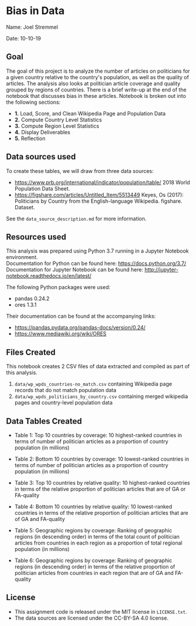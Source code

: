 # Bias in Data

Name: Joel Stremmel

Date: 10-10-19

## Goal
The goal of this project is to analyze the number of articles on politicians for a given country relative to the country's population, as well as the quality of articles.  The analysis also looks at politician article coverage and quality grouped by regions of countries.  There is a brief write-up at the end of the notebook that discusses bias in these articles. Notebook is broken out into the following sections:

- **1.** Load, Score, and Clean Wikipedia Page and Population Data
- **2.** Compute Country Level Statistics
- **3.** Compute Region Level Statistics
- **4.** Display Deliverables
- **5.** Reflection

## Data sources used

To create these tables, we will draw from three data sources: 

- https://www.prb.org/international/indicator/population/table/ 2018 World Population Data Sheet.
- https://figshare.com/articles/Untitled_Item/5513449 Keyes, Os (2017): Politicians by Country from the English-language Wikipedia. figshare. Dataset. 

See the `data_source_description.md` for more information.

## Resources used
This analysis was prepared using Python 3.7 running in a Jupyter Notebook environment.  
Documentation for Python can be found here: https://docs.python.org/3.7/  
Documentation for Jupyter Notebook can be found here: http://jupyter-notebook.readthedocs.io/en/latest/  

The following Python packages were used:
- pandas 0.24.2
- ores 1.3.1

Their documentation can be found at the accompanying links:
- https://pandas.pydata.org/pandas-docs/version/0.24/
- https://www.mediawiki.org/wiki/ORES

## Files Created
This notebook creates 2 CSV files of data extracted and compiled as part of this analysis.

1. `data/wp_wpds_countries-no_match.csv` containing Wikipedia page records that do not match population data
2. `data/wp_wpds_politicians_by_country.csv` containing merged wikipedia pages and country-level population data


## Data Tables Created

- Table 1: Top 10 countries by coverage: 10 highest-ranked countries in terms of number of politician articles as a proportion of country population (in millions)

- Table 2: Bottom 10 countries by coverage: 10 lowest-ranked countries in terms of number of politician articles as a proportion of country population (in millions)

- Table 3: Top 10 countries by relative quality: 10 highest-ranked countries in terms of the relative proportion of politician articles that are of GA or FA-quality

- Table 4: Bottom 10 countries by relative quality: 10 lowest-ranked countries in terms of the relative proportion of politician articles that are of GA and FA-quality

- Table 5: Geographic regions by coverage: Ranking of geographic regions (in descending order) in terms of the total count of politician articles from countries in each region as a proportion of total regional population (in millions)

- Table 6: Geographic regions by coverage: Ranking of geographic regions (in descending order) in terms of the relative proportion of politician articles from countries in each region that are of GA and FA-quality


## License

- This assignment code is released under the MIT license in `LICENSE.txt`.
- The data sources are licensed under the CC-BY-SA 4.0 license.